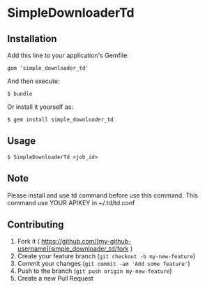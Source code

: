 # SimpleDownloaderTd

## Installation

Add this line to your application's Gemfile:

    gem 'simple_downloader_td'

And then execute:

    $ bundle

Or install it yourself as:

    $ gem install simple_downloader_td

## Usage

```
$ SimpleDownloaderTd <job_id>
```

## Note

Please install and use td command before use this command.
This command use YOUR APIKEY in ~/.td/td.conf

## Contributing


1. Fork it ( https://github.com/[my-github-username]/simple_downloader_td/fork )
2. Create your feature branch (`git checkout -b my-new-feature`)
3. Commit your changes (`git commit -am 'Add some feature'`)
4. Push to the branch (`git push origin my-new-feature`)
5. Create a new Pull Request
